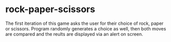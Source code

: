 # rock-paper-scissors
The first iteration of this game asks the user for their choice of rock, paper or scissors. Program randomly generates a choice as well, then both moves are compared and the reults are displayed via an alert on screen. 


